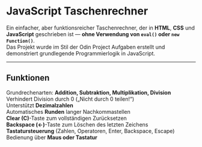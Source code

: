 # JavaScript Taschenrechner

Ein einfacher, aber funktionsreicher Taschenrechner, der in **HTML**, **CSS** und **JavaScript** geschrieben ist — **ohne Verwendung von `eval()` oder `new Function()`**.  
Das Projekt wurde im Stil der Odin Project Aufgaben erstellt und demonstriert grundlegende Programmierlogik in JavaScript.

---

## Funktionen

Grundrechenarten: **Addition, Subtraktion, Multiplikation, Division**  
Verhindert Division durch 0 („Nicht durch 0 teilen!“)  
Unterstützt **Dezimalzahlen**  
Automatisches **Runden** langer Nachkommastellen  
**Clear (C)**-Taste zum vollständigen Zurücksetzen  
**Backspace (←)**-Taste zum Löschen des letzten Zeichens  
**Tastatursteuerung** (Zahlen, Operatoren, Enter, Backspace, Escape)  
Bedienung über **Maus oder Tastatur**